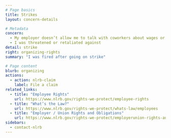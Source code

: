 ```yaml
---
# Page basics
title: Strikes
layout: concern-details

# Metadata
concern:
  - My employer doesn’t allow me to talk with coworkers about wages or working conditions
  - I was threatened or retaliated against
detail: strike
right: organizing-rights
summary: "I was fired after going on strike"

# Page content
blurb: organizing
actions:
  - action: nlrb-claim
    label: File a claim
related_links:
  - title: "Employee Rights"
    url: https://www.nlrb.gov/rights-we-protect/employee-rights
  - title: "What’s the Law?"
    url: https://www.nlrb.gov/rights-we-protect/whats-law/employees
  - title: "Employer / Union Rights and Obligations"
    url: https://www.nlrb.gov/rights-we-protect/employerunion-rights-and-obligations
sidebars:
  - contact-nlrb
---
```

